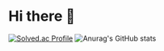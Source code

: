 # Hi there 👋

<!--
**doonghui/doonghui** is a ✨ _special_ ✨ repository because its `README.md` (this file) appears on your GitHub profile.

Here are some ideas to get you started:

- 🔭 I’m currently working on ...
- 🌱 I’m currently learning ...
- 👯 I’m looking to collaborate on ...
- 🤔 I’m looking for help with ...
- 💬 Ask me about ...
- 📫 How to reach me: ...
- 😄 Pronouns: ...
- ⚡ Fun fact: ...
-->
[![Solved.ac Profile](http://mazassumnida.wtf/api/v2/generate_badge?boj=louisp0215)](https://solved.ac/louisp0215/)
![Anurag's GitHub stats](https://github-readme-stats.vercel.app/api?username=doonghui&show_icons=true&theme=radical)
